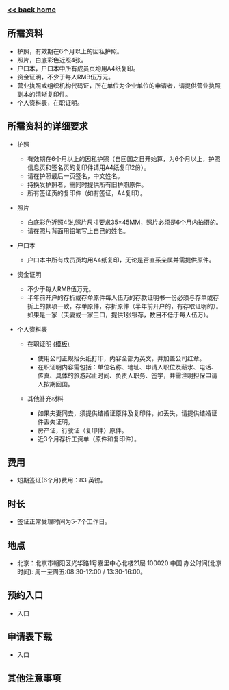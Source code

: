 ###  [<< back home](./index.md)
## 所需资料
- 护照，有效期在6个月以上的因私护照。
- 照片，白底彩色近照4张。
- 户口本，户口本中所有成员页均用A4纸复印。
- 资金证明，不少于每人RMB伍万元。
- 营业执照或组织机构代码证，所在单位为企业单位的申请者，请提供营业执照副本的清晰复印件。
- 个人资料表，在职证明。
## 所需资料的详细要求
-  护照
      - 有效期在6个月以上的因私护照（自回国之日开始算，为6个月以上，护照信息页和签名页的复印件请用A4纸复印2份）。
      - 请在护照最后一页签名，中文姓名。
      - 持换发护照者，需同时提供所有旧护照原件。
      - 所有签证页的复印件（如有签证，A4复印）。
      
-  照片
      - 白底彩色近照4张,照片尺寸要求35×45MM，照片必须是6个月内拍摄的。
      - 请在照片背面用铅笔写上自己的姓名。
      
-  户口本
      - 户口本中所有成员页均用A4纸复印，无论是否直系亲属并需提供原件。
      
-  资金证明
      - 不少于每人RMB伍万元。
      - 半年前开户的存折或存单原件每人伍万的存款证明书一份必须与存单或存折上的款项一致，存单原件，存折原件（半年前开户的，有存取证明的）。如果是一家（夫妻或一家三口，提供1张银存，数目不低于每人伍万）。
      
-  个人资料表
      - 在职证明  [(模板)](.\VisaTemplateCompany.md)
         - 使用公司正规抬头纸打印，内容全部为英文，并加盖公司红章。
         - 在职证明内容需包括：单位名称、地址、申请人职位及薪水、电话、传真、具体的旅游起止时间、负责人职务、签字，并需注明担保申请人按期回国。
          
      - 其他补充材料
         - 如果夫妻同去，须提供结婚证原件及复印件，如丢失，请提供结婚证件丢失证明。
         - 房产证，行驶证（复印件）原件。
         - 近3个月存折工资单（原件和复印件）。
         
## 费用
- 短期签证(6个月)费用：83 英镑。
## 时长
- 签证正常受理时间为5-7个工作日。
## 地点
- 北京：北京市朝阳区光华路1号嘉里中心北楼21层 100020 中国 办公时间(北京时间): 周一至周五:08:30-12:00 / 13:30-16:00。
## 预约入口
- 入口
## 申请表下载
- 入口
## 其他注意事项
